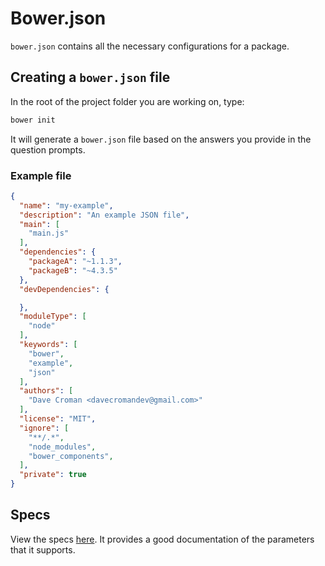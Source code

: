 # Bower.json

`bower.json` contains all the necessary configurations for a package.

## Creating a `bower.json` file

In the root of the project folder you are working on, type:

```bash
bower init
```

It will generate a `bower.json` file based on the answers you provide in the question prompts.

### Example file

```json
{
  "name": "my-example",
  "description": "An example JSON file",
  "main": [
    "main.js"
  ],
  "dependencies": {
    "packageA": "~1.1.3",
    "packageB": "~4.3.5"
  },
  "devDependencies": {

  },
  "moduleType": [
    "node"
  ],
  "keywords": [
    "bower",
    "example",
    "json"
  ],
  "authors": [
    "Dave Croman <davecromandev@gmail.com>"
  ],
  "license": "MIT",
  "ignore": [
    "**/.*",
    "node_modules",
    "bower_components",
  ],
  "private": true
}
```

## Specs

View the specs [here](https://github.com/bower/spec/blob/master/json.md). It provides a good documentation of the parameters that it supports.
